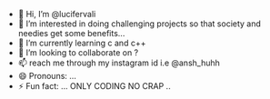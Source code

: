 - 👋 Hi, I’m @lucifervali
- 👀 I’m interested in doing challenging projects so that society and needies get some benefits...
- 🌱 I’m currently learning c and c++
- 💞️ I’m looking to collaborate on ?
- 📫 reach me through my instagram id i.e @ansh_huhh
- 😄 Pronouns: ...
- ⚡ Fun fact: ...
ONLY CODING NO CRAP ..
<!---
lucifervali/lucifervali is a ✨ special ✨ repository because its `README.md` (this file) appears on your GitHub profile.
You can click the Preview link to take a look at your changes.
--->
